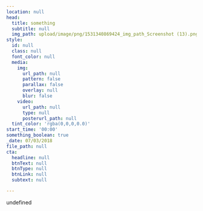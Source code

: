 ```yaml
---
location: null
head:
  title: something
  subtitle: null
  img_path: upload/image/png/1531340869424_img_path_Screenshot (13).png
style:
  id: null
  class: null
  font_color: null
  media:
    img:
      url_path: null
      pattern: false
      parallax: false
      overlay: null
      blur: false
    video:
      url_path: null
      type: null
      posterurl_path: null
  tint_color: 'rgba(0,0,0,0.0)'
start_time: '00:00'
something_boolean: true
_date: 07/03/2018
file_path: null
cta:
  headline: null
  btnText: null
  btnType: null
  btnLink: null
  subtext: null

---
```

undefined
